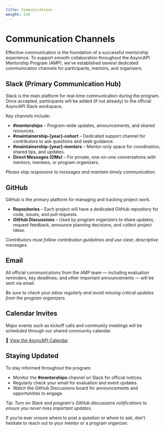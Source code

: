 ```yaml
---
title: Communications
weight: 110
---
```


# Communication Channels

Effective communication is the foundation of a successful mentorship experience. To support smooth collaboration throughout the AsyncAPI Mentorship Program (AMP), we’ve established several dedicated communication channels for participants, mentors, and organizers.

## Slack (Primary Communication Hub)

Slack is the main platform for real-time communication during the program. Once accepted, participants will be added (if not already) to the official AsyncAPI Slack workspace.

Key channels include:

- **#mentorships** – Program-wide updates, announcements, and shared resources.
- **#maintainership-[year]-cohort** – Dedicated support channel for contributors to ask questions and seek guidance.
- **#maintainership-[year]-mentors** – Mentor-only space for coordination, shared tips, and updates.
- **Direct Messages (DMs)** – For private, one-on-one conversations with mentors, mentees, or program organizers.

 _Please stay responsive to messages and maintain timely communication._

## GitHub

GitHub is the primary platform for managing and tracking project work.

- **Repositories** – Each project will have a dedicated GitHub repository for code, issues, and pull requests.
- **GitHub Discussions** – Used by program organizers to share updates, request feedback, announce planning decisions, and collect project ideas.

_Contributors must follow contribution guidelines and use clear, descriptive messages._

## Email

All official communications from the AMP team — including evaluation reminders, key deadlines, and other important announcements — will be sent via email.

_Be sure to check your inbox regularly and avoid missing critical updates from the program organizers._

## Calendar Invites

Major events such as kickoff calls and community meetings will be scheduled through our shared community calendar.

🔗 [View the AsyncAPI Calendar](https://calendar.google.com/calendar/u/0/embed?src=c_q9tseiglomdsj6njuhvbpts11c@group.calendar.google.com&ctz=UTC)

## Staying Updated

To stay informed throughout the program:

- Monitor the **#mentorships** channel on Slack for official notices.
- Regularly check your email for evaluation and event updates.
- Watch the GitHub Discussions board for announcements and opportunities to engage.

_Tip: Turn on Slack and program's GitHub discussions notifications to ensure you never miss important updates._

If you’re ever unsure where to post a question or whom to ask, don’t hesitate to reach out to your mentor or a program organizer.
